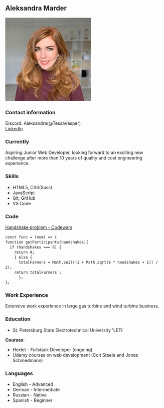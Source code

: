 ## Aleksandra Marder

![CV photo](/photo.jpg)

### Contact information

Discord: Aleksandra(@TessaVesper)\
[LinkedIn](https://de.linkedin.com/in/aleksandra-matcuka-50399154/en)

### Currently

Aspiring Junior Web Developer, looking forward to an exciting new challenge after more than 10 years of quality and cost engineering experience.

### Skills

* HTML5, CSS(Sass)
* JavaScript
* Git, GitHub
* VS Code

### Code 

[Handshake problem - Codewars](https://www.codewars.com/trainer/setup)

```
const func = (num) => {
function getParticipants(handshakes){
  if (handshakes === 0) {
    return 0;
    } else {
      totalFarmers = Math.ceil((1 + Math.sqrt(8 * handshakes + 1)) / 2);
    return totalFarmers ;
      };
};
```

### Work Experience

Extensive work experience in large gas turbine and wind turbine business.

### Education

* St. Petersburg State Electrotechnical University 'LETI'

**Courses**:
* Hexlet - Fullstack Developer (ongoing)
* Udemy courses on web development (Colt Steele and Jonas Schmedmann)

### Languages

* English - Advanced
* German - Intermediate
* Russian - Native
* Spanish - Beginner